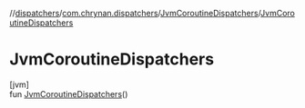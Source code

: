 //[dispatchers](../../../index.md)/[com.chrynan.dispatchers](../index.md)/[JvmCoroutineDispatchers](index.md)/[JvmCoroutineDispatchers](-jvm-coroutine-dispatchers.md)

# JvmCoroutineDispatchers

[jvm]\
fun [JvmCoroutineDispatchers](-jvm-coroutine-dispatchers.md)()
